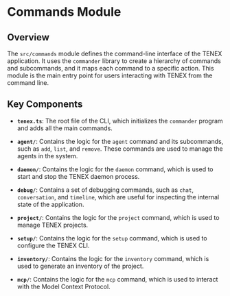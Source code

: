 # Commands Module

## Overview

The `src/commands` module defines the command-line interface of the TENEX application. It uses the `commander` library to create a hierarchy of commands and subcommands, and it maps each command to a specific action. This module is the main entry point for users interacting with TENEX from the command line.

## Key Components

- **`tenex.ts`**: The root file of the CLI, which initializes the `commander` program and adds all the main commands.

- **`agent/`**: Contains the logic for the `agent` command and its subcommands, such as `add`, `list`, and `remove`. These commands are used to manage the agents in the system.

- **`daemon/`**: Contains the logic for the `daemon` command, which is used to start and stop the TENEX daemon process.

- **`debug/`**: Contains a set of debugging commands, such as `chat`, `conversation`, and `timeline`, which are useful for inspecting the internal state of the application.

- **`project/`**: Contains the logic for the `project` command, which is used to manage TENEX projects.

- **`setup/`**: Contains the logic for the `setup` command, which is used to configure the TENEX CLI.

- **`inventory/`**: Contains the logic for the `inventory` command, which is used to generate an inventory of the project.

- **`mcp/`**: Contains the logic for the `mcp` command, which is used to interact with the Model Context Protocol.
